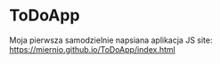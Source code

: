 # ToDoApp

Moja pierwsza samodzielnie napsiana aplikacja JS
site: https://miernio.github.io/ToDoApp/index.html
